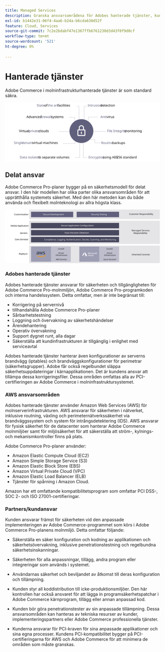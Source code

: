 ```yaml
---
title: Managed Services
description: Granska ansvarsområdena för Adobes hanterade tjänster, kunder och molntjänsteleverantörer för din Adobe Commerce när det gäller implementering av molninfrastruktur.
exl-id: b1442e31-06f4-4aa6-b24a-b6cda630d52f
feature: Cloud, Services
source-git-commit: 7c2e2bdabf47e1367ffb6761230d3d43f0f9d0cf
workflow-type: tm+mt
source-wordcount: '521'
ht-degree: 0%

---
```


# Hanterade tjänster

Adobe Commerce i molninfrastrukturhanterade tjänster är som standard säkra.

![Bild som visar Adobe Commerce hanterade tjänster](../../../assets/playbooks/managed-services.svg)

## Delat ansvar

Adobe Commerce Pro-planer bygger på en säkerhetsmodell för delat ansvar. I den här modellen har olika parter olika ansvarsområden för att upprätthålla systemets säkerhet. Med den här metoden kan du både använda och flexibelt molnteknologi av allra högsta klass.

![Diagram som visar Adobe Commerce modell för delat ansvar](../../../assets/playbooks/shared-responsibility.svg)

### Adobes hanterade tjänster

Adobes hanterade tjänster ansvarar för säkerheten och tillgängligheten för Adobe Commerce Pro-molnmiljön, Adobe Commerce Pro-programkoden och interna handelssystem. Detta omfattar, men är inte begränsat till:

- Korrigering på servernivå
- tillhandahålla Adobe Commerce Pro-planer
- Sårbarhetstestning
- Loggning och övervakning av säkerhetshändelser
- Ärendehantering
- Operativ övervakning
- Support dygnet runt, alla dagar
- Säkerställa att kundinfrastrukturen är tillgänglig i enlighet med serviceavtal

Adobes hanterade tjänster hanterar även konfigurationer av serverns brandvägg (iptables) och brandväggskonfigurationer för perimetrar (säkerhetsgrupper). Adobe får också regelbundet släppa säkerhetsuppdateringar i kärnapplikationen. Det är kundens ansvar att tillämpa dessa korrigeringsfiler. Dessa områden omfattas alla av PCI-certifieringen av Adobe Commerce i molninfrastruktursystemet.

### AWS ansvarsområden

Adobes hanterade tjänster använder Amazon Web Services (AWS) för molnserverinfrastrukturen. AWS ansvarar för säkerheten i nätverket, inklusive routning, växling och perimeternätverkssäkerhet via brandväggssystem och system för intrångsdetektering (IDS). AWS ansvarar för fysisk säkerhet för de datacenter som hanterar Adobe Commerce molnmiljöer samt för miljösäkerhet för att säkerställa att ström-, kylnings- och mekanismkontroller finns på plats.

Adobe Commerce Pro-planer använder:

- Amazon Elastic Compute Cloud (EC2)
- Amazon Simple Storage Service (S3)
- Amazon Elastic Block Store (EBS)
- Amazon Virtual Private Cloud (VPC)
- Amazon Elastic Load Balancer (ELB)
- Tjänster för spårning i Amazon Cloud.

Amazon har ett omfattande kompatibilitetsprogram som omfattar PCI DSS-, SOC 2- och ISO 27001-certifieringar.

### Partners/kundansvar

Kunden ansvarar främst för säkerheten vid den anpassade implementeringen av Adobe Commerce-programmet som körs i Adobe Commerce Pro-planens molnmiljö. Detta omfattar följande:

- Säkerställa en säker konfiguration och kodning av applikationen och säkerhetsövervakning, inklusive penetrationstestning och regelbundna säkerhetsinskanningar.

- Säkerheten för alla anpassningar, tillägg, andra program eller integreringar som används i systemet.

- Användarnas säkerhet och beviljandet av åtkomst till deras konfiguration och tillämpning.

- Kunden styr all koddistribution till icke-produktionsmiljöer. Den här kontrollen har också ansvaret för att lägga in programsäkerhetspatchar i Adobe Commerce kärnprogram, tillägg eller annan anpassad kod.

- Kunden bör göra penetrationstester av sin anpassade tillämpning. Dessa ansvarsområden kan hanteras av tekniska resurser av kunder, implementeringspartners eller Adobe Commerce professionella tjänster.

- Kunderna ansvarar för PCI-kraven för sina anpassade applikationer och sina egna processer. Kundens PCI-kompatibilitet bygger på PCI-certifieringarna för AWS och Adobe Commerce för att minimera de områden som måste granskas.
